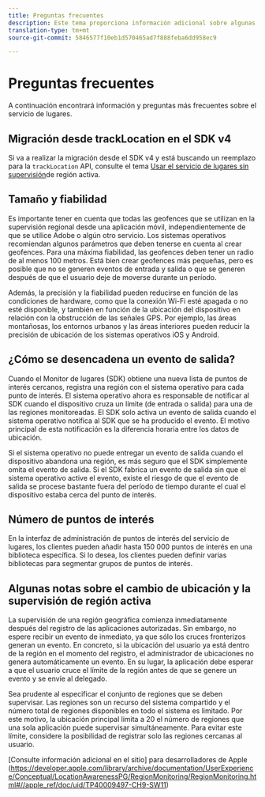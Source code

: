 ```yaml
---
title: Preguntas frecuentes
description: Este tema proporciona información adicional sobre algunas preguntas más frecuentes.
translation-type: tm+mt
source-git-commit: 5846577f10eb1d570465ad7f888feba6dd958ec9

---
```



# Preguntas frecuentes

A continuación encontrará información y preguntas más frecuentes sobre el servicio de lugares.

## Migración desde trackLocation en el SDK v4

Si va a realizar la migración desde el SDK v4 y está buscando un reemplazo para la `trackLocation` API, consulte el tema [Usar el servicio de lugares sin supervisión](use-places-without-active-monitoring.md)de región activa.

## Tamaño y fiabilidad

Es importante tener en cuenta que todas las geofences que se utilizan en la supervisión regional desde una aplicación móvil, independientemente de que se utilice Adobe o algún otro servicio. Los sistemas operativos recomiendan algunos parámetros que deben tenerse en cuenta al crear geofences. Para una máxima fiabilidad, las geofences deben tener un radio de al menos 100 metros. Está bien crear geofences más pequeñas, pero es posible que no se generen eventos de entrada y salida o que se generen después de que el usuario deje de moverse durante un período.

Además, la precisión y la fiabilidad pueden reducirse en función de las condiciones de hardware, como que la conexión Wi-Fi esté apagada o no esté disponible, y también en función de la ubicación del dispositivo en relación con la obstrucción de las señales GPS. Por ejemplo, las áreas montañosas, los entornos urbanos y las áreas interiores pueden reducir la precisión de ubicación de los sistemas operativos iOS y Android.

## ¿Cómo se desencadena un evento de salida?

Cuando el Monitor de lugares (SDK) obtiene una nueva lista de puntos de interés cercanos, registra una región con el sistema operativo para cada punto de interés. El sistema operativo ahora es responsable de notificar al SDK cuando el dispositivo cruza un límite (de entrada o salida) para una de las regiones monitoreadas. El SDK solo activa un evento de salida cuando el sistema operativo notifica al SDK que se ha producido el evento. El motivo principal de esta notificación es la diferencia horaria entre los datos de ubicación.

Si el sistema operativo no puede entregar un evento de salida cuando el dispositivo abandona una región, es más seguro que el SDK simplemente omita el evento de salida. Si el SDK fabrica un evento de salida sin que el sistema operativo active el evento, existe el riesgo de que el evento de salida se procese bastante fuera del período de tiempo durante el cual el dispositivo estaba cerca del punto de interés.

## Número de puntos de interés

En la interfaz de administración de puntos de interés del servicio de lugares, los clientes pueden añadir hasta 150 000 puntos de interés en una biblioteca específica. Si lo desea, los clientes pueden definir varias bibliotecas para segmentar grupos de puntos de interés.

## Algunas notas sobre el cambio de ubicación y la supervisión de región activa

La supervisión de una región geográfica comienza inmediatamente después del registro de las aplicaciones autorizadas. Sin embargo, no espere recibir un evento de inmediato, ya que sólo los cruces fronterizos generan un evento. En concreto, si la ubicación del usuario ya está dentro de la región en el momento del registro, el administrador de ubicaciones no genera automáticamente un evento. En su lugar, la aplicación debe esperar a que el usuario cruce el límite de la región antes de que se genere un evento y se envíe al delegado.

Sea prudente al especificar el conjunto de regiones que se deben supervisar. Las regiones son un recurso del sistema compartido y el número total de regiones disponibles en todo el sistema es limitado. Por este motivo, la ubicación principal limita a 20 el número de regiones que una sola aplicación puede supervisar simultáneamente. Para evitar este límite, considere la posibilidad de registrar solo las regiones cercanas al usuario.

[Consulte información adicional en el sitio] para desarrolladores de Apple (https://developer.apple.com/library/archive/documentation/UserExperience/Conceptual/LocationAwarenessPG/RegionMonitoring/RegionMonitoring.html#//apple_ref/doc/uid/TP40009497-CH9-SW11)
